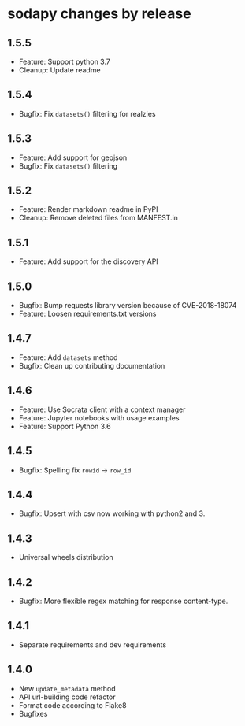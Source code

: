 sodapy changes by release
==========================
## 1.5.5

* Feature: Support python 3.7
* Cleanup: Update readme 

## 1.5.4

* Bugfix: Fix `datasets()` filtering for realzies

## 1.5.3

* Feature: Add support for geojson
* Bugfix: Fix `datasets()` filtering

## 1.5.2

* Feature: Render markdown readme in PyPI
* Cleanup: Remove deleted files from MANFEST.in

## 1.5.1

* Feature: Add support for the discovery API

## 1.5.0

* Bugfix: Bump requests library version because of CVE-2018-18074
* Feature: Loosen requirements.txt versions

## 1.4.7

* Feature: Add `datasets` method
* Bugfix: Clean up contributing documentation

## 1.4.6

* Feature: Use Socrata client with a context manager
* Feature: Jupyter notebooks with usage examples
* Feature: Support Python 3.6

## 1.4.5

* Bugfix: Spelling fix `rowid` -> `row_id`

## 1.4.4

* Bugfix: Upsert with csv now working with python2 and 3.

## 1.4.3

* Universal wheels distribution

## 1.4.2

* Bugfix: More flexible regex matching for response content-type.

## 1.4.1

* Separate requirements and dev requirements

## 1.4.0

* New `update_metadata` method
* API url-building code refactor
* Format code according to Flake8
* Bugfixes

